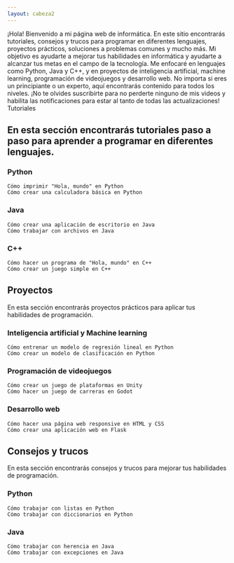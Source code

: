 ```yaml
---
layout: cabeza2
---
```


¡Hola! Bienvenido a mi página web de informática. En este sitio encontrarás tutoriales, consejos y trucos para programar en diferentes lenguajes, proyectos prácticos, soluciones a problemas comunes y mucho más. Mi objetivo es ayudarte a mejorar tus habilidades en informática y ayudarte a alcanzar tus metas en el campo de la tecnología. Me enfocaré en lenguajes como Python, Java y C++, y en proyectos de inteligencia artificial, machine learning, programación de videojuegos y desarrollo web. No importa si eres un principiante o un experto, aquí encontrarás contenido para todos los niveles. ¡No te olvides suscribirte para no perderte ninguno de mis videos y habilita las notificaciones para estar al tanto de todas las actualizaciones!
Tutoriales

## En esta sección encontrarás tutoriales paso a paso para aprender a programar en diferentes lenguajes.

### Python

    Cómo imprimir "Hola, mundo" en Python
    Cómo crear una calculadora básica en Python

### Java

    Cómo crear una aplicación de escritorio en Java
    Cómo trabajar con archivos en Java

### C++

    Cómo hacer un programa de "Hola, mundo" en C++
    Cómo crear un juego simple en C++

## Proyectos

En esta sección encontrarás proyectos prácticos para aplicar tus habilidades de programación.

### Inteligencia artificial y Machine learning

    Cómo entrenar un modelo de regresión lineal en Python
    Cómo crear un modelo de clasificación en Python

### Programación de videojuegos

    Cómo crear un juego de plataformas en Unity
    Cómo hacer un juego de carreras en Godot

### Desarrollo web

    Cómo hacer una página web responsive en HTML y CSS
    Cómo crear una aplicación web en Flask

## Consejos y trucos

En esta sección encontrarás consejos y trucos para mejorar tus habilidades de programación.

### Python

    Cómo trabajar con listas en Python
    Cómo trabajar con diccionarios en Python

### Java

    Cómo trabajar con herencia en Java
    Cómo trabajar con excepciones en Java

